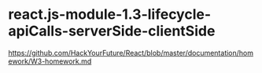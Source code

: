 # react.js-module-1.3-lifecycle-apiCalls-serverSide-clientSide

https://github.com/HackYourFuture/React/blob/master/documentation/homework/W3-homework.md